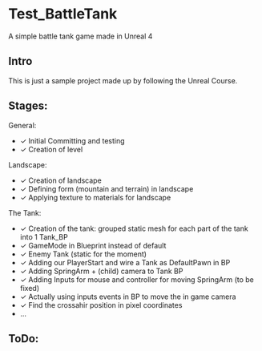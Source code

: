 ﻿# Test_BattleTank
A simple battle tank game made in Unreal 4

## Intro
This is just a sample project made up by following the Unreal Course.

## Stages: 

General:
- ✓ Initial Committing and testing
- ✓ Creation of level

Landscape:
- ✓ Creation of landscape
- ✓ Defining form (mountain and terrain) in landscape
- ✓ Applying texture to materials for landscape

The Tank:
- ✓ Creation of the tank: grouped static mesh for each part of the tank into 1 Tank_BP
- ✓ GameMode in Blueprint instead of default
- ✓ Enemy Tank (static for the moment)
- ✓ Adding our PlayerStart and wire a Tank as DefaultPawn in BP
- ✓ Adding SpringArm + (child) camera to Tank BP
- ✓ Adding Inputs for mouse and controller for moving SpringArm (to be fixed)
- ✓ Actually using inputs events in BP to move the in game camera
- ✓ Find the crossahir position in pixel coordinates 
- ...

## ToDo:

